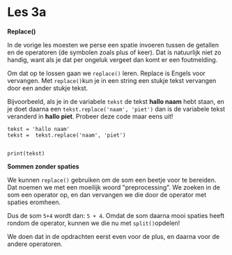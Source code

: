 # Les 3a

**Replace()**

In de vorige les moesten we perse een spatie invoeren tussen de getallen en de operatoren (de symbolen zoals plus of keer). Dat is natuurlijk niet zo handig, want als je dat per ongeluk vergeet dan komt er een foutmelding.

Om dat op te lossen gaan we `replace()` leren. Replace is Engels voor vervangen. Met `replace()`kun je in een string een stukje tekst vervangen door een ander stukje tekst.

Bijvoorbeeld, als je in de variabele `tekst` de tekst **hallo naam** hebt staan, en je doet daarna een `tekst.replace('naam', 'piet')` dan is de variabele tekst veranderd in **hallo piet**. Probeer deze code maar eens uit!

```
tekst = 'hallo naam'
tekst =  tekst.replace('naam', 'piet')


print(tekst)
```

**Sommen zonder spaties**

We kunnen `replace()` gebruiken om de som een beetje voor te bereiden. Dat noemen we met een moeilijk woord "preprocessing". We zoeken in de som een operator op, en dan vervangen we die door de operator met spaties eromheen.

Dus de som `5+4` wordt dan: `5 + 4`. Omdat de som daarna mooi spaties heeft rondom de operator, kunnen we die nu met `split()`opdelen!

We doen dat in de opdrachten eerst even voor de plus, en daarna voor de andere operatoren.
